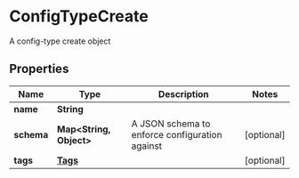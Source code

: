 

# ConfigTypeCreate

A config-type create object

## Properties

| Name | Type | Description | Notes |
|------------ | ------------- | ------------- | -------------|
|**name** | **String** |  |  |
|**schema** | **Map&lt;String, Object&gt;** | A JSON schema to enforce configuration against |  [optional] |
|**tags** | [**Tags**](Tags.md) |  |  [optional] |



